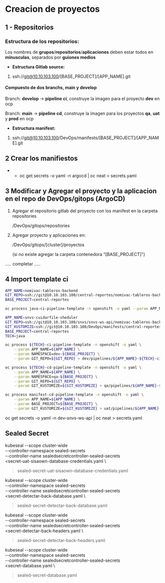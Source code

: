 # Creacion de proyectos

## 1 - Repositorios
### Estructura de los repositorios:
Los nombres de **grupos**/**repositorios**/**aplicaciones** deben estar todos en **minusculas**, separados por **guiones medios**
- **Estructura Gitlab source:**

1. ssh://git@10.10.103.100/[BASE_PROJECT]/[APP_NAME].git

#### Compuesto de dos branchs, main y develop

Branch: **develop** -> **pipeline ci**, construye la imagen para el proyecto **dev** en ocp

Branch: **main** -> **pipeline cd**, construye la imagen para los proyectos **qa**, **uat** y **prod** en ocp

- **Estructura manifest:**

1. ssh://git@10.10.103.100/DevOps/manifests/[BASE_PROJECT]/[APP_NAME].git

## 2 Crear los manifiestos

- -  oc get secrets -o yaml -n argocd | oc neat > secrets.yaml

## 3 Modificar y Agregar el proyecto y la aplicacion en el repo de DevOps/gitops (ArgoCD)

1. Agregar el repositorio gitlab del proyecto con los manifest en la carpeta repositories

    /DevOps/gitops/repositories

2. Agregar proyecto y aplicaciones en: 

    /DevOps/gitops/[cluster]/proyectos

    (si no existe agregar la carpeta contenedora "[BASE_PROJECT]")

..... completar .....

## 4 Import template ci
```bash
APP_NAME=nomivac-tableros-backend 
GIT_REPO=ssh://git@10.10.103.100/central-reportes/nomivac-tableros-backend.git
BASE_PROJECT=central-reportes

oc process java-ci-pipeline-template -n openshift -o yaml --param APP_NAME=${APP_NAME} --param NAMESPACE=dev-${BASE_PROJECT} --param GIT_REPO=${GIT_REPO} | oc apply -f - -n ${NAMESPACE}
```



```bash
APP_NAME=snvs-cuidarfile-sheduler 
GIT_REPO=ssh://git@10.10.103.100/snvs/snvs-ws-api/nomivac-tableros-backend.git
GIT_KUSTOMIZE=ssh://git@10.10.103.100/DevOps/manifests/central-reportes/nomivac-tableros-backend.git
BASE_PROJECT=central-reportes
TECH=java

oc process ${TECH}-ci-pipeline-template -n openshift -o yaml \
    --param APP_NAME=${APP_NAME} \
    --param NAMESPACE=dev-${BASE_PROJECT} \
    --param GIT_REPO=${GIT_REPO} > dev/pipelines/${APP_NAME}-${TECH}-ci-pipeline.yaml

oc process ${TECH}-cd-pipeline-template -n openshift -o yaml \
    --param APP_NAME=${APP_NAME} \
    --param NAMESPACE=qa-${BASE_PROJECT} \
    --param GIT_REPO=${GIT_REPO} \
    --param GIT_KUSTOMIZE=${GIT_KUSTOMIZE} > qa/pipelines/${APP_NAME}-${TECH}-cd-pipeline.yaml

oc process manifest-cd-pipeline-template -n openshift -o yaml \
    --param APP_NAME=${APP_NAME} \
    --param BASE_PROJECT=${BASE_PROJECT} \
    --param GIT_KUSTOMIZE=${GIT_KUSTOMIZE} > uat/pipelines/${APP_NAME}-manifest-cd-pipeline.yaml


```

oc get secrets -o yaml -n dev-snvs-ws-api | oc neat > secrets.yaml

## Sealed Secret

kubeseal --scope cluster-wide \
         --controller-namespace sealed-secrets \
         --controller-name sealedsecretcontroller-sealed-secrets  \
  <secret-uat-sisaown-database-credentials.yaml \
  >sealed-secret-uat-sisaown-database-credentials.yaml


kubeseal --scope cluster-wide \
         --controller-namespace sealed-secrets \
         --controller-name sealedsecretcontroller-sealed-secrets  \
  <secret-detectar-back-database.yaml \
  >sealed-secret-detectar-back-database.yaml

kubeseal --scope cluster-wide \
         --controller-namespace sealed-secrets \
         --controller-name sealedsecretcontroller-sealed-secrets  \
  <secret-detectar-back-headers.yaml \
  >sealed-secret-detectar-back-headers.yaml

kubeseal --scope cluster-wide \
         --controller-namespace sealed-secrets \
         --controller-name sealedsecretcontroller-sealed-secrets  \
  <secret-database.yaml \
  >sealed-secret-database.yaml